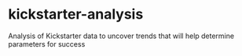 # kickstarter-analysis
Analysis of Kickstarter data to uncover trends that will help determine parameters for success
